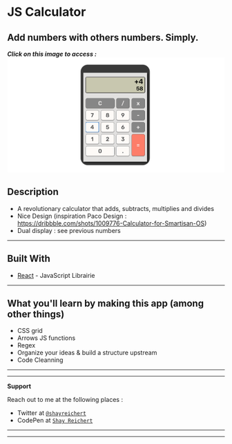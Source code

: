 # JS Calculator
## Add numbers with others numbers. Simply.

***Click on this image to access :***
[![DrumMachine](https://github.com/ShayReichert/calculator_js/blob/master/screen.png)](https://shayreichert.github.io/calculator_js/)


## Description

- A revolutionary calculator that adds, subtracts, multiplies and divides
- Nice Design (inspiration Paco Design :  https://dribbble.com/shots/1009776-Calculator-for-Smartisan-OS)
- Dual display : see previous numbers


---

## Built With

* [React](https://fr.reactjs.org/) - JavaScript Librairie

---


## What you'll learn by making this app (among other things)

- CSS grid
- Arrows JS functions
- Regex
- Organize your ideas & build a structure upstream
- Code Cleanning 


---
---


**Support**

Reach out to me at the following places :

- Twitter at <a href="https://twitter.com/ShayReichert" target="_blank">`@shayreichert`</a>
- CodePen at <a href="https://codepen.io/Shay_Reichert" target="_blank">`Shay Reichert`</a>

---
---
